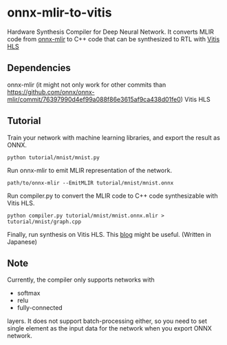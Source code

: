 # onnx-mlir-to-vitis
Hardware Synthesis Compiler for Deep Neural Network.
It converts MLIR code from [onnx-mlir](https://github.com/onnx/onnx-mlir) to C++ code that can be synthesized to RTL with [Vitis HLS](https://www.xilinx.com/html_docs/xilinx2020_2/vitis_doc/introductionvitishls.html)

## Dependencies
onnx-mlir (it might not only work for other commits than https://github.com/onnx/onnx-mlir/commit/76397990d4ef99a088f86e3615af9ca438d01fe0)
Vitis HLS

## Tutorial
Train your network with machine learning libraries, and export the result as ONNX.

```
python tutorial/mnist/mnist.py
```

Run onnx-mlir to emit MLIR representation of the network.

```
path/to/onnx-mlir --EmitMLIR tutorial/mnist/mnist.onnx
```

Run compiler.py to convert the MLIR code to C++ code synthesizable with Vitis HLS.

```
python compiler.py tutorial/mnist/mnist.onnx.mlir > tutorial/mnist/graph.cpp
```

Finally, run synthesis on Vitis HLS. This [blog](https://blog.n-hassy.info/2021/05/vitis-hls-to-fpga-1/) might be useful. (Written in Japanese)

## Note
Currently, the compiler only supports networks with
- softmax
- relu
- fully-connected

layers. It does not support batch-processing either, so you need to set single element as the input data for the network when you export ONNX network.